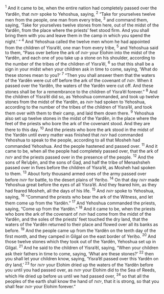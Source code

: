 <sup>1</sup> And it came to be, when the entire nation had completely passed over the Yardĕn, that יהוה spoke to Yehoshua, saying,
<sup>2</sup> “Take for yourselves twelve men from the people, one man from every tribe,
<sup>3</sup> and command them, saying, ‘Take for yourselves twelve stones from here, out of the midst of the Yardĕn, from the place where the priests’ feet stood firm. And you shall bring them with you and leave them in the camp in which you spend the night.’ ”
<sup>4</sup> And Yehoshua called the twelve men whom he had appointed from the children of Yisra’ĕl, one man from every tribe,
<sup>5</sup> and Yehoshua said to them, “Pass over before the ark of יהוה your Elohim into the midst of the Yardĕn, and each one of you take up a stone on his shoulder, according to the number of the tribes of the children of Yisra’ĕl,
<sup>6</sup> so that this shall be a sign in your midst when your children ask in time to come, saying, ‘What do these stones mean to you?’
<sup>7</sup> “Then you shall answer them that the waters of the Yardĕn were cut off before the ark of the covenant of יהוה. When it passed over the Yardĕn, the waters of the Yardĕn were cut off. And these stones shall be for a remembrance to the children of Yisra’ĕl forever.”
<sup>8</sup> And the children of Yisra’ĕl did so, as Yehoshua commanded, and took up twelve stones from the midst of the Yardĕn, as יהוה had spoken to Yehoshua, according to the number of the tribes of the children of Yisra’ĕl, and took them over with them to their camp, and laid them down there.
<sup>9</sup> Yehoshua also set up twelve stones in the midst of the Yardĕn, in the place where the feet of the priests who bore the ark of the covenant stood. And they are there to this day.
<sup>10</sup> And the priests who bore the ark stood in the midst of the Yardĕn until every matter was finished that יהוה had commanded Yehoshua to speak to the people, according to all that Mosheh had commanded Yehoshua. And the people hastened and passed over.
<sup>11</sup> And it came to be, when all the people had completely passed over, that the ark of יהוה and the priests passed over in the presence of the people.
<sup>12</sup> And the sons of Re’uḇĕn, and the sons of Gaḏ, and half the tribe of Menashsheh passed over in fives before the children of Yisra’ĕl, as Mosheh had spoken to them.
<sup>13</sup> About forty thousand armed ones of the army passed over before יהוה for battle, to the desert plains of Yeriḥo.
<sup>14</sup> On that day יהוה made Yehoshua great before the eyes of all Yisra’ĕl. And they feared him, as they had feared Mosheh, all the days of his life.
<sup>15</sup> And יהוה spoke to Yehoshua, saying,
<sup>16</sup> “Command the priests who bear the ark of the Witness, and let them come up from the Yardĕn.”
<sup>17</sup> And Yehoshua commanded the priests, saying, “Come up from the Yardĕn.”
<sup>18</sup> And it came to be, when the priests who bore the ark of the covenant of יהוה had come from the midst of the Yardĕn, and the soles of the priests’ feet touched the dry land, that the waters of the Yardĕn returned to their place and flowed over all its banks as before.
<sup>19</sup> And the people came up from the Yardĕn on the tenth day of the first month, and they camped in Gilgal on the east border of Yeriḥo.
<sup>20</sup> And those twelve stones which they took out of the Yardĕn, Yehoshua set up in Gilgal.
<sup>21</sup> And he said to the children of Yisra’ĕl, saying, “When your children ask their fathers in time to come, saying, ‘What are these stones?’
<sup>22</sup> then you shall let your children know, saying, ‘Yisra’ĕl passed over this Yardĕn on dry land,’
<sup>23</sup> for יהוה your Elohim dried up the waters of the Yardĕn before you until you had passed over, as יהוה your Elohim did to the Sea of Reeds, which He dried up before us until we had passed over,
<sup>24</sup> so that all the peoples of the earth shall know the hand of יהוה, that it is strong, so that you shall fear יהוה your Elohim forever.”
